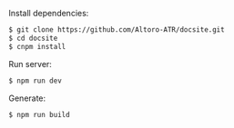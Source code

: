 Install dependencies:

```bash
$ git clone https://github.com/Altoro-ATR/docsite.git
$ cd docsite
$ cnpm install
```

Run server:

```bash
$ npm run dev
```

Generate:

```bash
$ npm run build
```

